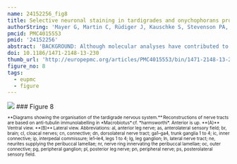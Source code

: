 ```yaml
---
name: 24152256_fig8
title: Selective neuronal staining in tardigrades and onychophorans provides insights into the evolution of segmental ganglia in panarthropods.
authorString: 'Mayer G, Martin C, Rüdiger J, Kauschke S, Stevenson PA, Poprawa I, Hohberg K, Schill RO, Pflüger HJ, Schlegel M.'
pmcid: PMC4015553
pmid: '24152256'
abstract: 'BACKGROUND: Although molecular analyses have contributed to a better resolution of the animal tree of life, the phylogenetic position of tardigrades (water bears) is still controversial, as they have been united alternatively with nematodes, arthropods, onychophorans (velvet worms), or onychophorans plus arthropods. Depending on the hypothesis favoured, segmental ganglia in tardigrades and arthropods might either have evolved independently, or they might well be homologous, suggesting that they were either lost in onychophorans or are a synapomorphy of tardigrades and arthropods. To evaluate these alternatives, we analysed the organisation of the nervous system in three tardigrade species using antisera directed against tyrosinated and acetylated tubulin, the amine transmitter serotonin, and the invertebrate neuropeptides FMRFamide, allatostatin and perisulfakinin. In addition, we performed retrograde staining of nerves in the onychophoran Euperipatoides rowelli in order to compare the serial locations of motor neurons within the nervous system relative to the appendages they serve in arthropods, tardigrades and onychophorans. RESULTS: Contrary to a previous report from a Macrobiotus species, our immunocytochemical and electron microscopic data revealed contralateral fibres and bundles of neurites in each trunk ganglion of three tardigrade species, including Macrobiotus cf. harmsworthi, Paramacrobiotus richtersi and Hypsibius dujardini. Moreover, we identified additional, extra-ganglionic commissures in the interpedal regions bridging the paired longitudinal connectives. Within the ganglia we found serially repeated sets of serotonin- and RFamid-like immunoreactive neurons. Furthermore, our data show that the trunk ganglia of tardigrades, which include the somata of motor neurons, are shifted anteriorly with respect to each corresponding leg pair, whereas no such shift is evident in the arrangement of motor neurons in the onychophoran nerve cords. CONCLUSIONS: Taken together, these data reveal three major correspondences between the segmental ganglia of tardigrades and arthropods, including (i) contralateral projections and commissures in each ganglion, (ii) segmentally repeated sets of immunoreactive neurons, and (iii) an anteriorly shifted (parasegmental) position of ganglia. These correspondences support the homology of segmental ganglia in tardigrades and arthropods, suggesting that these structures were either lost in Onychophora or, alternatively, evolved in the tardigrade/arthropod lineage.'
doi: 10.1186/1471-2148-13-230
thumb_url: 'http://europepmc.org/articles/PMC4015553/bin/1471-2148-13-230-8.gif'
figure_no: 8
tags:
  - eupmc
  - figure
---
```

<img src='http://europepmc.org/articles/PMC4015553/bin/1471-2148-13-230-8.jpg' style='max-height: 300px'>
### Figure 8
<p style='font-size: 10px;'>**Diagrams showing the organisation of the tardigrade nervous system.** Reconstructions of nerve tracts are based on anti-tubulin immunolabelling in *Macrobiotus* cf. *harmsworthi*. Anterior is up. **(A)** Ventral view. **(B)** Lateral view. Abbreviations: al, anterior leg nerve; as, anterolateral sensory field; br, brain; cl, cloacal nerves; cn, connective; dn, dorsolateral nerve tract; ga1–ga4, trunk ganglia 1 to 4; ic, inner connective; ip, interpedal commissure; le1–le4, legs 1 to 4; lg, leg ganglion; ln, lateral nerve tract; ne, neurites supplying the peribuccal lamellae; nr, nerve ring innervating the peribuccal lamellae; oc, outer connective; pg, peripheral ganglion; pl, posterior leg nerve; pn, peripheral nerve; ps, posterolateral sensory field.</p>
